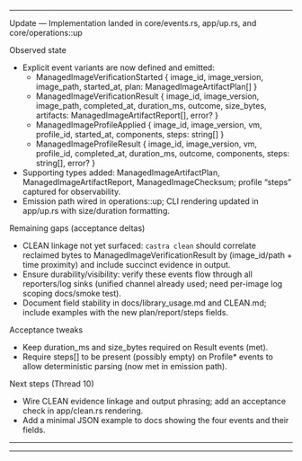 
---
Update — Implementation landed in core/events.rs, app/up.rs, and core/operations::up

Observed state
- Explicit event variants are now defined and emitted:
  - ManagedImageVerificationStarted { image_id, image_version, image_path, started_at, plan: ManagedImageArtifactPlan[] }
  - ManagedImageVerificationResult { image_id, image_version, image_path, completed_at, duration_ms, outcome, size_bytes, artifacts: ManagedImageArtifactReport[], error? }
  - ManagedImageProfileApplied { image_id, image_version, vm, profile_id, started_at, components, steps: string[] }
  - ManagedImageProfileResult { image_id, image_version, vm, profile_id, completed_at, duration_ms, outcome, components, steps: string[], error? }
- Supporting types added: ManagedImageArtifactPlan, ManagedImageArtifactReport, ManagedImageChecksum; profile “steps” captured for observability.
- Emission path wired in operations::up; CLI rendering updated in app/up.rs with size/duration formatting.

Remaining gaps (acceptance deltas)
- CLEAN linkage not yet surfaced: `castra clean` should correlate reclaimed bytes to ManagedImageVerificationResult by (image_id/path + time proximity) and include succinct evidence in output.
- Ensure durability/visibility: verify these events flow through all reporters/log sinks (unified channel already used; need per-image log scoping docs/smoke test).
- Document field stability in docs/library_usage.md and CLEAN.md; include examples with the new plan/report/steps fields.

Acceptance tweaks
- Keep duration_ms and size_bytes required on Result events (met).
- Require steps[] to be present (possibly empty) on Profile* events to allow deterministic parsing (now met in emission path).

Next steps (Thread 10)
- Wire CLEAN evidence linkage and output phrasing; add an acceptance check in app/clean.rs rendering.
- Add a minimal JSON example to docs showing the four events and their fields.
---


---

